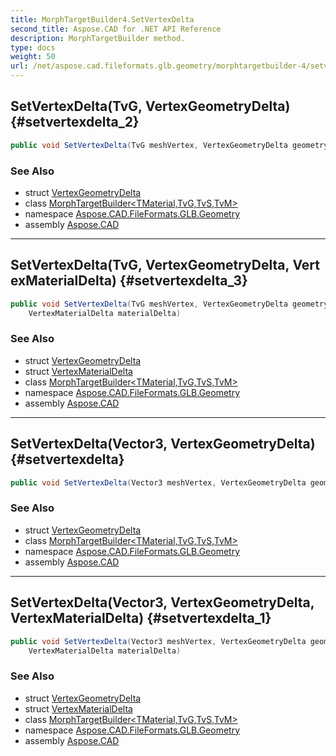 ```yaml
---
title: MorphTargetBuilder4.SetVertexDelta
second_title: Aspose.CAD for .NET API Reference
description: MorphTargetBuilder method. 
type: docs
weight: 50
url: /net/aspose.cad.fileformats.glb.geometry/morphtargetbuilder-4/setvertexdelta/
---
```

## SetVertexDelta(TvG, VertexGeometryDelta) {#setvertexdelta_2}

```csharp
public void SetVertexDelta(TvG meshVertex, VertexGeometryDelta geometryDelta)
```

### See Also

* struct [VertexGeometryDelta](../../../aspose.cad.fileformats.glb.geometry.vertextypes/vertexgeometrydelta/)
* class [MorphTargetBuilder&lt;TMaterial,TvG,TvS,TvM&gt;](../)
* namespace [Aspose.CAD.FileFormats.GLB.Geometry](../../morphtargetbuilder-4/)
* assembly [Aspose.CAD](../../../)

---

## SetVertexDelta(TvG, VertexGeometryDelta, VertexMaterialDelta) {#setvertexdelta_3}

```csharp
public void SetVertexDelta(TvG meshVertex, VertexGeometryDelta geometryDelta, 
    VertexMaterialDelta materialDelta)
```

### See Also

* struct [VertexGeometryDelta](../../../aspose.cad.fileformats.glb.geometry.vertextypes/vertexgeometrydelta/)
* struct [VertexMaterialDelta](../../../aspose.cad.fileformats.glb.geometry.vertextypes/vertexmaterialdelta/)
* class [MorphTargetBuilder&lt;TMaterial,TvG,TvS,TvM&gt;](../)
* namespace [Aspose.CAD.FileFormats.GLB.Geometry](../../morphtargetbuilder-4/)
* assembly [Aspose.CAD](../../../)

---

## SetVertexDelta(Vector3, VertexGeometryDelta) {#setvertexdelta}

```csharp
public void SetVertexDelta(Vector3 meshVertex, VertexGeometryDelta geometryDelta)
```

### See Also

* struct [VertexGeometryDelta](../../../aspose.cad.fileformats.glb.geometry.vertextypes/vertexgeometrydelta/)
* class [MorphTargetBuilder&lt;TMaterial,TvG,TvS,TvM&gt;](../)
* namespace [Aspose.CAD.FileFormats.GLB.Geometry](../../morphtargetbuilder-4/)
* assembly [Aspose.CAD](../../../)

---

## SetVertexDelta(Vector3, VertexGeometryDelta, VertexMaterialDelta) {#setvertexdelta_1}

```csharp
public void SetVertexDelta(Vector3 meshVertex, VertexGeometryDelta geometryDelta, 
    VertexMaterialDelta materialDelta)
```

### See Also

* struct [VertexGeometryDelta](../../../aspose.cad.fileformats.glb.geometry.vertextypes/vertexgeometrydelta/)
* struct [VertexMaterialDelta](../../../aspose.cad.fileformats.glb.geometry.vertextypes/vertexmaterialdelta/)
* class [MorphTargetBuilder&lt;TMaterial,TvG,TvS,TvM&gt;](../)
* namespace [Aspose.CAD.FileFormats.GLB.Geometry](../../morphtargetbuilder-4/)
* assembly [Aspose.CAD](../../../)


